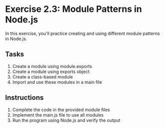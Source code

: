 # Exercise 2.3: Module Patterns in Node.js

In this exercise, you'll practice creating and using different module patterns in Node.js.

## Tasks

1. Create a module using module.exports
2. Create a module using exports object
3. Create a class-based module
4. Import and use these modules in a main file

## Instructions

1. Complete the code in the provided module files
2. Implement the main.js file to use all modules
3. Run the program using Node.js and verify the output
